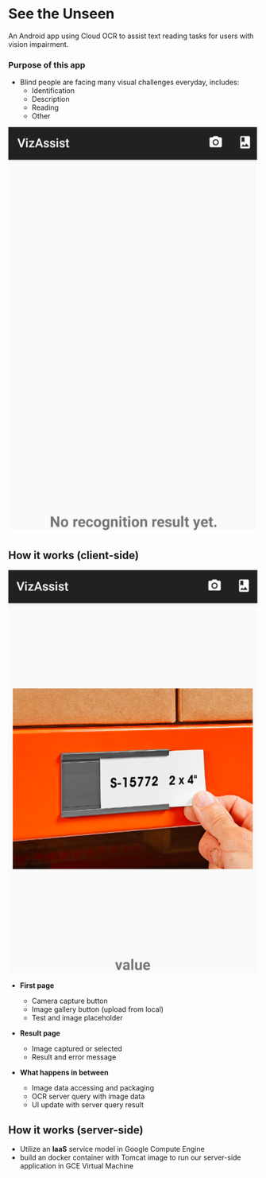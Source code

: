 # See the Unseen
An Android app using Cloud OCR to assist text reading tasks for users with vision impairment.


### Purpose of this app
* Blind people are facing many visual challenges everyday, includes:
    * Identification
    * Description
    * Reading
    * Other

![](user_interface.png)

## How it works (client-side)
![](recognition_result.png)

* **First page**
    * Camera capture button
    * Image gallery button (upload from local)
    * Test and image placeholder

* **Result page**
    * Image captured or selected
    * Result and error message

* **What happens in between**
    * Image data accessing and packaging
    * OCR server query with image data
    * UI update with server query result

## How it works (server-side)
* Utilize an **IaaS** service model in Google Compute Engine
* build an docker container with Tomcat image to run our server-side application in GCE Virtual Machine

